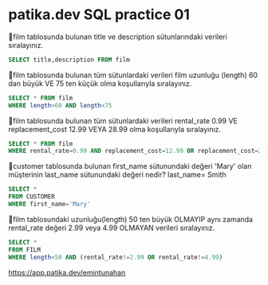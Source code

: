 # patika.dev SQL practice 01

🔸film tablosunda bulunan title ve description sütunlarındaki verileri sıralayınız.
 ``` sql
 SELECT title,description FROM film
 ``` 
 
 🔸film tablosunda bulunan tüm sütunlardaki verileri film uzunluğu (length) 60 dan büyük VE 75 ten küçük olma koşullarıyla sıralayınız.
``` sql
SELECT * FROM film
WHERE length>60 AND length<75
``` 
 🔸film tablosunda bulunan tüm sütunlardaki verileri rental_rate 0.99 VE replacement_cost 12.99 VEYA 28.99 olma koşullarıyla sıralayınız.
``` sql
SELECT * FROM film
WHERE rental_rate=0.99 AND replacement_cost=12.99 OR replacement_cost=28.99
``` 
 🔸customer tablosunda bulunan first_name sütunundaki değeri 'Mary' olan müşterinin last_name sütunundaki değeri nedir?
 last_name= Smith
 ``` sql
 SELECT *
FROM CUSTOMER
WHERE first_name='Mary'  
``` 
 🔸film tablosundaki uzunluğu(length) 50 ten büyük OLMAYIP aynı zamanda rental_rate değeri 2.99 veya 4.99 OLMAYAN verileri sıralayınız.
 ``` sql
 SELECT *
FROM FILM
WHERE length<50 AND (rental_rate!=2.99 OR rental_rate!=4.99)
``` 
https://app.patika.dev/emintunahan
